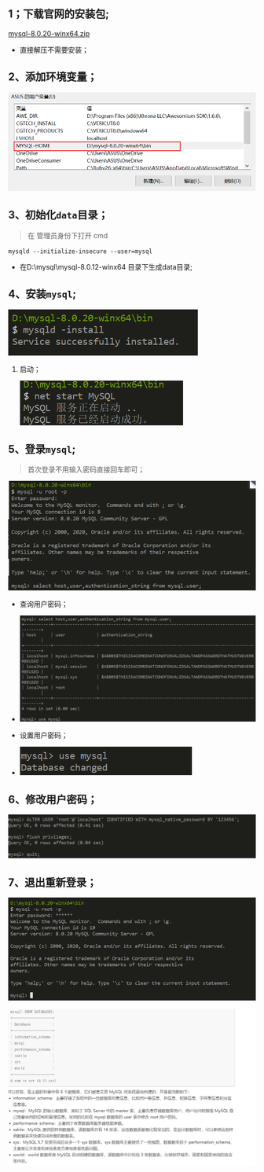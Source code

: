 ## 1；下载官网的安装包;

[mysql-8.0.20-winx64.zip]( https://dev.mysql.com/downloads/mysql/ )

- 直接解压不需要安装；

## 2、添加环境变量；

![1594451166381](assets/1594451166381.png)

## 3、初始化` data `目录；

> 在 管理员身份下打开 cmd

```
mysqld --initialize-insecure --user=mysql  
```

- 在D:\mysql\mysql-8.0.12-winx64  目录下生成data目录;

## 4、安装`mysql`;

![1594451454429](assets/1594451454429.png)

1. 启动；

   ![1594451488219](assets/1594451488219.png)

## 5、登录`mysql`;

> 首次登录不用输入密码直接回车即可；

![1594451566149](assets/1594451566149.png)

- 查询用户密码；
- ![1594451641888](assets/1594451641888.png)

- 设置用户密码；
- ![1594451743432](assets/1594451743432.png)

## 6、修改用户密码；

![1594451786455](assets/1594451786455.png)

## 7、退出重新登录；

![1594451874114](assets/1594451874114.png)

![1594456469376](assets/1594456469376.png)


